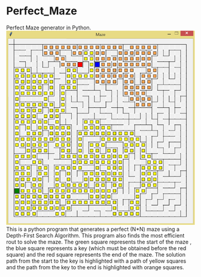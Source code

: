 # Perfect_Maze
Perfect Maze generator in Python. 
![MazePicture](https://github.com/santanca/Perfect_Maze/blob/master/Perfect-Maze-Picture.png)
This is a python program that generates a perfect (N*N) maze using a Depth-First Search Algorithm. This program also finds the most 
efficient rout to solve the maze. The green square represents the start of the maze , the blue square represents a key (which must be 
obtained before the red square) and the red square represents the end of the maze. The solution path from the start to the key is 
highlighted with a path of yellow squares and the path from the key to the end is highlighted with orange squares.
